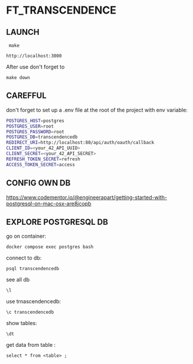 # FT_TRANSCENDENCE

## LAUNCH

```
 make
```

```
http://localhost:3000
```

After use don't forget to

```
make down
```

## CAREFFUL

don't forget to set up a .env file at the root of the project with env variable:

```bash
POSTGRES_HOST=postgres
POSTGRES_USER=root
POSTGRES_PASSWORD=root
POSTGRES_DB=transcendencedb
REDIRECT_URI=http://localhost:80/api/auth/oauth/callback
CLIENT_ID=<your_42_API_UUID>
CLIENT_SECRET=<your_42_API_SECRET>
REFRESH_TOKEN_SECRET=refresh
ACCESS_TOKEN_SECRET=access
```

## CONFIG OWN DB

https://www.codementor.io/@engineerapart/getting-started-with-postgresql-on-mac-osx-are8jcopb

## EXPLORE POSTGRESQL DB

go on container:

```
docker compose exec postgres bash
```

connect to db:

```
psql transcendencedb
```

see all db

```
\l
```

use trnascendencedb:

```
\c transcendencedb
```

show tables:

```
\dt
```

get data from table <table>:

```
select * from <table> ;
```

